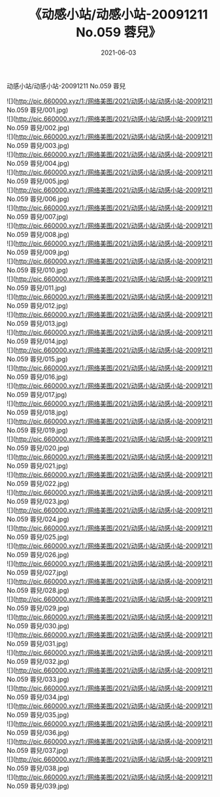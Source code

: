 ﻿---
layout: post
title:  《动感小站/动感小站-20091211 No.059 蓉兒》
date:   2021-06-03
img: http://pic.660000.xyz/1:/网络美图/2021/动感小站/动感小站-20091211 No.059 蓉兒/000.jpg
categories: [美女, 清纯, 唯美]
---

动感小站/动感小站-20091211 No.059 蓉兒

 ![](http://pic.660000.xyz/1:/网络美图/2021/动感小站/动感小站-20091211 No.059 蓉兒/001.jpg) <br>![](http://pic.660000.xyz/1:/网络美图/2021/动感小站/动感小站-20091211 No.059 蓉兒/002.jpg) <br>![](http://pic.660000.xyz/1:/网络美图/2021/动感小站/动感小站-20091211 No.059 蓉兒/003.jpg) <br>![](http://pic.660000.xyz/1:/网络美图/2021/动感小站/动感小站-20091211 No.059 蓉兒/004.jpg) <br>![](http://pic.660000.xyz/1:/网络美图/2021/动感小站/动感小站-20091211 No.059 蓉兒/005.jpg) <br>![](http://pic.660000.xyz/1:/网络美图/2021/动感小站/动感小站-20091211 No.059 蓉兒/006.jpg) <br>![](http://pic.660000.xyz/1:/网络美图/2021/动感小站/动感小站-20091211 No.059 蓉兒/007.jpg) <br>![](http://pic.660000.xyz/1:/网络美图/2021/动感小站/动感小站-20091211 No.059 蓉兒/008.jpg) <br>![](http://pic.660000.xyz/1:/网络美图/2021/动感小站/动感小站-20091211 No.059 蓉兒/009.jpg) <br>![](http://pic.660000.xyz/1:/网络美图/2021/动感小站/动感小站-20091211 No.059 蓉兒/010.jpg) <br>![](http://pic.660000.xyz/1:/网络美图/2021/动感小站/动感小站-20091211 No.059 蓉兒/011.jpg) <br>![](http://pic.660000.xyz/1:/网络美图/2021/动感小站/动感小站-20091211 No.059 蓉兒/012.jpg) <br>![](http://pic.660000.xyz/1:/网络美图/2021/动感小站/动感小站-20091211 No.059 蓉兒/013.jpg) <br>![](http://pic.660000.xyz/1:/网络美图/2021/动感小站/动感小站-20091211 No.059 蓉兒/014.jpg) <br>![](http://pic.660000.xyz/1:/网络美图/2021/动感小站/动感小站-20091211 No.059 蓉兒/015.jpg) <br>![](http://pic.660000.xyz/1:/网络美图/2021/动感小站/动感小站-20091211 No.059 蓉兒/016.jpg) <br>![](http://pic.660000.xyz/1:/网络美图/2021/动感小站/动感小站-20091211 No.059 蓉兒/017.jpg) <br>![](http://pic.660000.xyz/1:/网络美图/2021/动感小站/动感小站-20091211 No.059 蓉兒/018.jpg) <br>![](http://pic.660000.xyz/1:/网络美图/2021/动感小站/动感小站-20091211 No.059 蓉兒/019.jpg) <br>![](http://pic.660000.xyz/1:/网络美图/2021/动感小站/动感小站-20091211 No.059 蓉兒/020.jpg) <br>![](http://pic.660000.xyz/1:/网络美图/2021/动感小站/动感小站-20091211 No.059 蓉兒/021.jpg) <br>![](http://pic.660000.xyz/1:/网络美图/2021/动感小站/动感小站-20091211 No.059 蓉兒/022.jpg) <br>![](http://pic.660000.xyz/1:/网络美图/2021/动感小站/动感小站-20091211 No.059 蓉兒/023.jpg) <br>![](http://pic.660000.xyz/1:/网络美图/2021/动感小站/动感小站-20091211 No.059 蓉兒/024.jpg) <br>![](http://pic.660000.xyz/1:/网络美图/2021/动感小站/动感小站-20091211 No.059 蓉兒/025.jpg) <br>![](http://pic.660000.xyz/1:/网络美图/2021/动感小站/动感小站-20091211 No.059 蓉兒/026.jpg) <br>![](http://pic.660000.xyz/1:/网络美图/2021/动感小站/动感小站-20091211 No.059 蓉兒/027.jpg) <br>![](http://pic.660000.xyz/1:/网络美图/2021/动感小站/动感小站-20091211 No.059 蓉兒/028.jpg) <br>![](http://pic.660000.xyz/1:/网络美图/2021/动感小站/动感小站-20091211 No.059 蓉兒/029.jpg) <br>![](http://pic.660000.xyz/1:/网络美图/2021/动感小站/动感小站-20091211 No.059 蓉兒/030.jpg) <br>![](http://pic.660000.xyz/1:/网络美图/2021/动感小站/动感小站-20091211 No.059 蓉兒/031.jpg) <br>![](http://pic.660000.xyz/1:/网络美图/2021/动感小站/动感小站-20091211 No.059 蓉兒/032.jpg) <br>![](http://pic.660000.xyz/1:/网络美图/2021/动感小站/动感小站-20091211 No.059 蓉兒/033.jpg) <br>![](http://pic.660000.xyz/1:/网络美图/2021/动感小站/动感小站-20091211 No.059 蓉兒/034.jpg) <br>![](http://pic.660000.xyz/1:/网络美图/2021/动感小站/动感小站-20091211 No.059 蓉兒/035.jpg) <br>![](http://pic.660000.xyz/1:/网络美图/2021/动感小站/动感小站-20091211 No.059 蓉兒/036.jpg) <br>![](http://pic.660000.xyz/1:/网络美图/2021/动感小站/动感小站-20091211 No.059 蓉兒/037.jpg) <br>![](http://pic.660000.xyz/1:/网络美图/2021/动感小站/动感小站-20091211 No.059 蓉兒/038.jpg) <br>![](http://pic.660000.xyz/1:/网络美图/2021/动感小站/动感小站-20091211 No.059 蓉兒/039.jpg) <br>